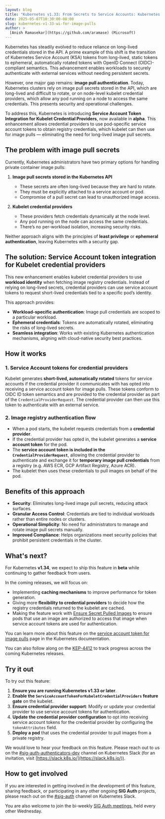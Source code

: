 ```yaml
---
layout: blog
title: "Kubernetes v1.33: From Secrets to Service Accounts: Kubernetes Image Pulls Evolved"
date: 2025-05-07T10:30:00-08:00
slug: kubernetes-v1-33-wi-for-image-pulls
author: >
  [Anish Ramasekar](https://github.com/aramase) (Microsoft)
---
```


Kubernetes has steadily evolved to reduce reliance on long-lived credentials
stored in the API.
A prime example of this shift is the transition of Kubernetes Service Account (KSA) tokens
from long-lived, static tokens to ephemeral, automatically rotated tokens
with OpenID Connect (OIDC)-compliant semantics.
This advancement enables workloads to securely authenticate with external services
without needing persistent secrets.

However, one major gap remains: **image pull authentication**.
Today, Kubernetes clusters rely on image pull secrets stored in the API,
which are long-lived and difficult to rotate,
or on node-level kubelet credential providers,
which allow any pod running on a node to access the same credentials.
This presents security and operational challenges.

To address this, Kubernetes is introducing **Service Account Token Integration
for Kubelet Credential Providers**, now available in **alpha**.
This enhancement allows credential providers to use pod-specific service account tokens
to obtain registry credentials, which kubelet can then use for image pulls —
eliminating the need for long-lived image pull secrets.

## The problem with image pull secrets

Currently, Kubernetes administrators have two primary options
for handling private container image pulls:

1. **Image pull secrets stored in the Kubernetes API**
   - These secrets are often long-lived because they are hard to rotate.
   - They must be explicitly attached to a service account or pod.
   - Compromise of a pull secret can lead to unauthorized image access.

2. **Kubelet credential providers**
   - These providers fetch credentials dynamically at the node level.
   - Any pod running on the node can access the same credentials.
   - There’s no per-workload isolation, increasing security risks.

Neither approach aligns with the principles of **least privilege**
or **ephemeral authentication**, leaving Kubernetes with a security gap.

## The solution: Service Account token integration for Kubelet credential providers

This new enhancement enables kubelet credential providers
to use **workload identity** when fetching image registry credentials.
Instead of relying on long-lived secrets, credential providers can use
service account tokens to request short-lived credentials
tied to a specific pod’s identity.

This approach provides:

- **Workload-specific authentication**:
  Image pull credentials are scoped to a particular workload.
- **Ephemeral credentials**:
  Tokens are automatically rotated, eliminating the risks of long-lived secrets.
- **Seamless integration**:
  Works with existing Kubernetes authentication mechanisms,
  aligning with cloud-native security best practices.

## How it works

### 1. Service Account tokens for credential providers

Kubelet generates **short-lived, automatically rotated** tokens for service accounts
if the credential provider it communicates with has opted into receiving
a service account token for image pulls.
These tokens conform to OIDC ID token semantics
and are provided to the credential provider
as part of the `CredentialProviderRequest`.
The credential provider can then use this token
to authenticate with an external service.

### 2. Image registry authentication flow

- When a pod starts, the kubelet requests credentials from a **credential provider**.
- If the credential provider has opted in,
  the kubelet generates a **service account token** for the pod.
- The **service account token is included in the `CredentialProviderRequest`**,
  allowing the credential provider to authenticate
  and exchange it for **temporary image pull credentials**
  from a registry (e.g. AWS ECR, GCP Artifact Registry, Azure ACR).
- The kubelet then uses these credentials
  to pull images on behalf of the pod.

## Benefits of this approach

- **Security**:
  Eliminates long-lived image pull secrets, reducing attack surfaces.
- **Granular Access Control**:
  Credentials are tied to individual workloads rather than entire nodes or clusters.
- **Operational Simplicity**:
  No need for administrators to manage and rotate image pull secrets manually.
- **Improved Compliance**:
  Helps organizations meet security policies
  that prohibit persistent credentials in the cluster.

## What's next?

For Kubernetes **v1.34**, we expect to ship this feature in **beta**
while continuing to gather feedback from users.

In the coming releases, we will focus on:

- Implementing **caching mechanisms**
  to improve performance for token generation.
- Giving more **flexibility to credential providers**
  to decide how the registry credentials returned to the kubelet are cached.
- Making the feature work with
  [Ensure Secret Pulled Images](https://github.com/kubernetes/enhancements/tree/master/keps/sig-node/2535-ensure-secret-pulled-images)
  to ensure pods that use an image
  are authorized to access that image
  when service account tokens are used for authentication.

You can learn more about this feature
on the [service account token for image pulls](/docs/tasks/administer-cluster/kubelet-credential-provider/#service-account-token-for-image-pulls)
page in the Kubernetes documentation.

You can also follow along on the
[KEP-4412](https://kep.k8s.io/4412)
to track progress across the coming Kubernetes releases.

## Try it out

To try out this feature:

1. **Ensure you are running Kubernetes v1.33 or later**.
2. **Enable the `ServiceAccountTokenForKubeletCredentialProviders` feature gate**
   on the kubelet.
3. **Ensure credential provider support**:
   Modify or update your credential provider
   to use service account tokens for authentication.
4. **Update the credential provider configuration**
   to opt into receiving service account tokens
   for the credential provider by configuring the `tokenAttributes` field.
5. **Deploy a pod**
   that uses the credential provider to pull images from a private registry.

We would love to hear your feedback on this feature.
Please reach out to us on the
[#sig-auth-authenticators-dev](https://kubernetes.slack.com/archives/C04UMAUC4UA)
channel on Kubernetes Slack
(for an invitation, visit [https://slack.k8s.io/](https://slack.k8s.io/)).

## How to get involved

If you are interested in getting involved
in the development of this feature,
sharing feedback, or participating in any other ongoing **SIG Auth** projects,
please reach out on the
[#sig-auth](https://kubernetes.slack.com/archives/C0EN96KUY)
channel on Kubernetes Slack.

You are also welcome to join the bi-weekly
[SIG Auth meetings](https://github.com/kubernetes/community/blob/master/sig-auth/README.md#meetings),
held every other Wednesday.
